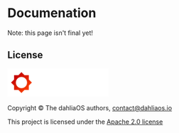 # Documenation

Note: this page isn't final yet!


## License

<p align="left">
  <img width="45%" src="../img/footer/logo.png"
</p>

Copyright © The dahliaOS authors, contact@dahliaos.io

This project is licensed under the [Apache 2.0 license](../LICENSE)
